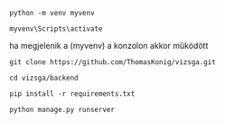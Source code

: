 `python -m venv myvenv`

`myvenv\Scripts\activate`

ha megjelenik a (myvenv) a konzolon akkor működött

`git clone https://github.com/ThomasKonig/vizsga.git`

`cd vizsga/backend`

`pip install -r requirements.txt`

`python manage.py runserver`
